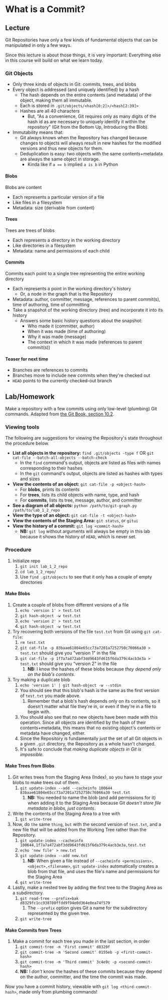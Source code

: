 # What is a Commit?
## Lecture
Git Repositories have only a few kinds of fundamental objects that can be manipulated in only a few ways.

Since this lecture is about those things, it is very important:
Everything else in this course will build on what we learn today.

### Git Objects
* Only three kinds of objects in Git: commits, trees, and blobs
* Every object is addressed (and uniquely identified) by a hash
    * The hash depends on the entire contents (and metadata) of the object, making them all immutable.
    * Each is stored in `.git/objects/<hash[0:2]>/<hash[2:39]>`
    * Hashes are all 40 characters
        * But, "As a convenience, Git requires only as many digits of the hash id as are necessary to uniquely identify it within the repository" (Git from the Bottom Up, Introducing the Blob).
* Immutability means that:
    * Git always knows when the Repository has changed because changes to objects will always result in new hashes for the modified versions and thus new objects for them.
    * Deduplication is easy: two objects with the same contents+metadata are always the same object in storage.
        * Kinda like if `a == b` implied `a is b` in Python

#### Blobs
Blobs are content
* Each represents a particular version of a file
* Like files in a filesystem
* Metadata: size (derivable from content)

#### Trees
Trees are trees of blobs
* Each represents a directory in the working directory
* Like directories in a filesystem
* Metadata: name and permissions of each child

#### Commits
Commits each point to a single tree representing the entire working directory
* Each represents a point in the working directory's history
    * Or, a node in the graph that is the Repository
* Metadata: author, committer, message, references to parent commit(s), time of authoring, time of committing
* Take a snapshot of the working directory (tree) and incorporate it into its history
    * Answers some basic history questions about the snapshot:
        * Who made it (committer, author)
        * When it was made (time of authoring)
        * Why it was made (message)
        * The context in which it was made (references to parent commit(s))

#### Teaser for next time
* Branches are references to commits
* Branches move to include new commits when they're checked out
* `HEAD` points to the currently checked-out branch

## Lab/Homework
Make a repository with a few commits using only low-level (plumbing) Git commands. Adapted from [the Git Book, section 10.2](https://git-scm.com/book/en/v2/Git-Internals-Git-Objects).

### Viewing tools
The following are suggestions for viewing the Repository's state throughout the procedure below.

* **List all objects in the repository:** `find .git/objects -type f` OR `git cat-file --batch-all-objects --batch-check`
    * In the `find` command's output, objects are listed as files with names corresponding to their hashes
    * In the `git` command's output, objects are listed as hashes with types and sizes
* **View the contents of an object:** `git cat-file -p <object-hash>`
    * For **blobs**, prints its contents
    * For **trees**, lists its child objects with name, type, and hash
    * For **commits**, lists its tree, message, author, and committer 
* **See a diagram of all objects:** `python /path/to/git-graph.py /path/to/lab_1_2_repo`
* **View the type of an object:** `git cat-file -t <object-hash>`
* **View the contents of the Staging Area:** `git status`, or `gitui`
* **View the history of a commit:** `git log <commit-hash>`
    * **NB:** `git log` without arguments will always be empty in this lab because it shows the history of `HEAD`, which is never set.

### Procedure
1. Initialize repo
    1. `git init lab_1_2_repo`
    1. `cd lab_1_2_repo/`
    1. Use `find .git/objects` to see that it only has a couple of empty directories

#### Make Blobs
1. Create a couple of blobs from different versions of a file
    1. `echo 'version 1' > test.txt`
    1. `git hash-object -w test.txt`
    1. `echo 'version 2' > test.txt`
    1. `git hash-object -w test.txt`
1. Try recovering both versions of the file `test.txt` from Git using `git cat-file`:
    1. `rm test.txt`
    1. `git cat-file -p 83baae61804e65cc73a7201a7252750c76066a30 > test.txt` should give you "version 1" in the file
    1. `git cat-file -p 1f7a7a472abf3dd9643fd615f6da379c4acb3e3a > test.txt` should give you "version 2" in the file
        1. **NB:** I know the hashes of these blobs because *they depend only on the blob's contents*.
1. Try making a duplicate blob
    1. `echo 'version 1' | git hash-object -w --stdin`
    1. You should see that this blob's hash is the same as the first version of `test.txt` you made above.
        1. Remember that a blob's hash depends only on its contents, so it doesn't matter what file they're in, or even if they're in a file to begin with.
    1. You should also see that no new objects have been made with this operation. Since all objects are identified by the hash of their contents+metadata, this means that no existing object's contents or metadata have changed, either.
    1. Since the Repository is fundamentally just the set of all Git objects in a given `.git` directory, the Repository as a whole hasn't changed.
    1. It's safe to conclude that *making duplicate objects in Git is impossible.*

#### Make Trees from Blobs
1. Git writes trees from the Staging Area (Index), so you have to stage your blobs to make trees out of them.
    1. `git update-index --add --cacheinfo 100644 83baae61804e65cc73a7201a7252750c76066a30 test.txt`
        1. **NB:** You needed to name the blob (and add permissions for it) when adding it to the Staging Area because Git *doesn't store  file metadata in blobs, just contents*.
1. Write the contents of the Staging Area to a tree with
    1. `git write-tree`
1. Now, do `the` same `thing`, `but` with the second version of `test.txt`, and a new file that will be added from the Working Tree rather than the Repository.
    1. `git update-index --cacheinfo 100644,1f7a7a472abf3dd9643fd615f6da379c4acb3e3a,test.txt`
    1. `echo 'new file' > new.txt`
    1. `git update-index --add new.txt`
        1. **NB:** When given a file instead of `--cacheinfo <permissions>,<object>,<filename>`, `git update-index` automatically creates a blob from that file, and uses the file's name and permissions for the Staging Area
    1. `git write-tree`
1. Lastly, make a nested tree by adding the first tree to the Staging Area as a subdirectory.
    1. `git read-tree --prefix=bak d8329fc1cc938780ffdd9f94e0d364e0ea74f579`
        1. The `--prefix` option gives Git a name for the subdirectory represented by the given tree.
    1. `git write-tree`
  
#### Make Commits from Trees
1. Make a commit for each tree you made in the last section, in order
    1. `git commit-tree -m 'First commit' d8329f`
    1. `git commit-tree -m 'Second commit' 0155eb -p <first-commit-hash>`
    1. `git commit-tree -m 'Third commit' 3c4e9c -p <second-commit-hash>`
    1. **NB:** I *don't* know the hashes of these commits because they depend on the author, committer, and the time the commit was made.

Now you have a commit history, viewable with `git log <third-commit-hash>`, made only from plumbing commands!
